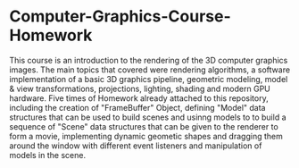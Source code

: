 # Computer-Graphics-Course-Homework
This course is an introduction to the rendering of the 3D computer graphics images. The main topics that covered were rendering algorithms, a software implementation of a basic 3D graphics pipeline, geometric modeling, model & view transformations, projections, lighting, shading and modern GPU hardware. Five times of Homework already attached to this repository, including the creation of "FrameBuffer" Object, defining "Model" data structures that can be used to build scenes and usinng models to to build a sequence of "Scene" data structures that can be given to the renderer to form a movie, implementing dynamic geometic shapes and dragging them around the window with different event listeners and manipulation of models in the scene. 
